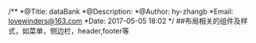 /**
 *@Title: dataBank
 *@Description:
 *@Author: hy-zhangb
 *Email: lovewinders@163.com
 *Date: 2017-05-05 18:02
 */
 ##布局相关的组件及样式，如菜单，侧边栏，header,footer等
